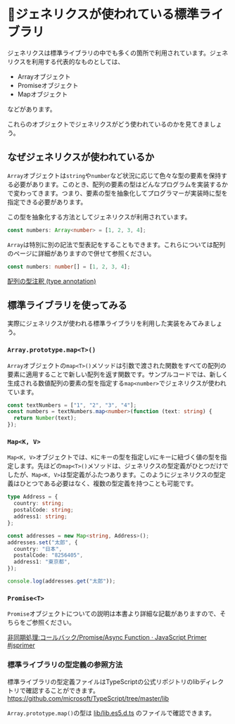 # 🚧ジェネリクスが使われている標準ライブラリ

ジェネリクスは標準ライブラリの中でも多くの箇所で利用されています。ジェネリクスを利用する代表的なものとしては、

- Arrayオブジェクト
- Promiseオブジェクト
- Mapオブジェクト

などがあります。

これらのオブジェクトでジェネリクスがどう使われているのかを見てきましょう。

## なぜジェネリクスが使われているか

`Array`オブジェクトは`string`や`number`など状況に応じて色々な型の要素を保持する必要があります。このとき、配列の要素の型はどんなプログラムを実装するかで変わってきます。つまり、要素の型を抽象化してプログラマーが実装時に型を指定できる必要があります。

この型を抽象化する方法としてジェネリクスが利用されています。

```ts
const numbers: Array<number> = [1, 2, 3, 4];
```

`Array`は特別に別の記法で型表記をすることもできます。これらについては配列のページに詳細がありますので併せて参照ください。

```ts
const numbers: number[] = [1, 2, 3, 4];
```

[配列の型注釈 (type annotation)](../values-types-variables/array/type-annotation-of-array.md)

## 標準ライブラリを使ってみる

実際にジェネリクスが使われる標準ライブラリを利用した実装をみてみましょう。

### `Array.prototype.map<T>()`

`Array`オブジェクトの`map<T>()`メソッドは引数で渡された関数をすべての配列の要素に適用することで新しい配列を返す関数です。サンプルコードでは、新しく生成される数値配列の要素の型を指定する`map<number>`でジェネリクスが使われています。

```ts
const textNumbers = ["1", "2", "3", "4"];
const numbers = textNumbers.map<number>(function (text: string) {
  return Number(text);
});
```

### `Map<K, V>`

`Map<K, V>`オブジェクトでは、`K`にキーの型を指定し`V`にキーに紐づく値の型を指定します。先ほどの`map<T>()`メソッドは、ジェネリクスの型定義がひとつだけでしたが、`Map<K, V>`は型定義がふたつあります。このようにジェネリクスの型定義はひとつである必要はなく、複数の型定義を持つことも可能です。

```ts
type Address = {
  country: string;
  postalCode: string;
  address1: string;
};

const addresses = new Map<string, Address>();
addresses.set("太郎", {
  country: "日本",
  postalCode: "8256405",
  address1: "東京都",
});

console.log(addresses.get("太郎"));
```

### `Promise<T>`

`Promise`オブジェクトについての説明は本書より詳細な記載がありますので、そちらをご参照ください。

[非同期処理:コールバック/Promise/Async Function · JavaScript Primer #jsprimer](https://jsprimer.net/basic/async/)

### 標準ライブラリの型定義の参照方法

標準ライブラリの型定義ファイルはTypeScriptの公式リポジトリのlibディレクトリで確認することができます。
<https://github.com/microsoft/TypeScript/tree/master/lib>

`Array.prototype.map()`の型は [lib/lib.es5.d.ts](https://github.com/microsoft/TypeScript/blob/master/lib/lib.es5.d.ts#L1170) のファイルで確認できます。
